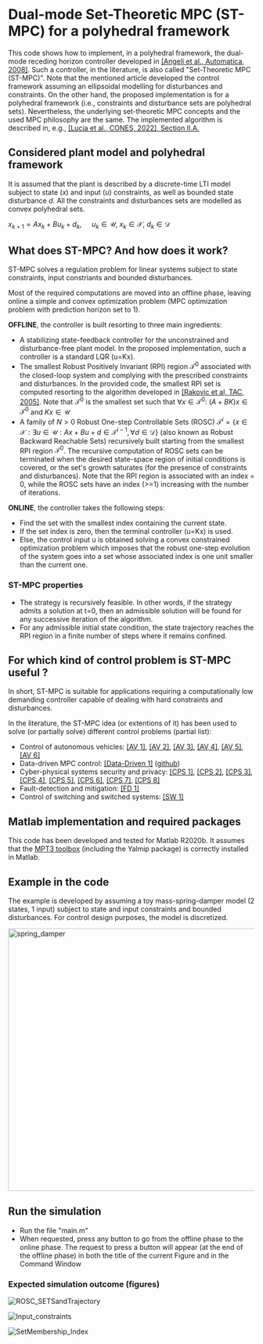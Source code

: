 # Dual-mode Set-Theoretic MPC (ST-MPC) for a polyhedral framework

This code shows how to implement, in a polyhedral framework, the dual-mode receding horizon controller developed in [[Angeli et al., Automatica, 2008]](https://www.sciencedirect.com/science/article/abs/pii/S0005109808003014). Such a controller, in the literature, is also called "Set-Theoretic MPC (ST-MPC)". Note that the mentioned article developed the control framework assuming an ellipsoidal modelling for disturbances and constraints.  On the other hand, the proposed implementation is for a polyhedral framework (i.e., constraints and disturbance sets are polyhedral sets).  Nevertheless, the underlying set-theoretic MPC concepts and the used MPC philosophy are the same.  The implemented algorithm is described in, e.g., [[Lucia et al., CONES, 2022], Section II.A.](https://ieeexplore.ieee.org/document/9795085)

## Considered plant model and polyhedral framework 
It is assumed that the plant is described by a discrete-time LTI model subject to state ($x$) and input ($u$) constraints, as well as bounded state disturbance $d$.  All the constraints and disturbances sets are modelled as convex polyhedral sets.

$x_{k+1} = Ax_k + Bu_k + d_k,\quad$ $u_k \in \mathcal{U},$ $x_k\in \mathcal{X},$ $d_k\in \mathcal{D}$

## What does ST-MPC?  And how does it work? 
ST-MPC solves a regulation problem for linear systems subject to state constraints, input constriants and bounded disturbances. 

Most of the required computations are moved into an offline phase, leaving online a simple and convex optimization problem (MPC optimization problem with prediction horizon set to 1). 

**OFFLINE**, the controller is built resorting to three main ingredients:
- A stabilizing state-feedback controller for the unconstrained and disturbance-free plant model.  In the proposed implementation, such a controller is a standard LQR (u=Kx).
- The smallest Robust Positively Invariant (RPI) region $\mathcal{T}^0$ associated with the closed-loop system and complying with the prescribed constraints and disturbances. In the provided code, the smallest RPI set is computed resorting to the algorithm developed in [[Rakovic et al, TAC, 2005]](https://ieeexplore.ieee.org/document/1406138). Note that $\mathcal{T}^0$ is the smallest set such that $\forall x\in \mathcal{T}^0:$ $(A+BK)x\in \mathcal{T}^0$ and $Kx\in \mathcal{U}$
- A family of $N>0$ Robust One-step Controllable Sets (ROSC) $\mathcal{T}^{i} = \lbrace x \in \mathcal{X}: \exists u \in \mathcal{U}: Ax + Bu + d \in \mathcal{T}^{i-1}, \forall d \in \mathcal{D} \rbrace$  (also known as Robust Backward Reachable Sets) recursively built starting from the smallest RPI region  $\mathcal{T}^0$.  The recursive computation of ROSC sets can be terminated when the desired state-space region of initial conditions is covered, or the set's growth saturates (for the presence of constraints and disturbances).  Note that the RPI region is associated with an index = 0, while the ROSC sets have an index (>=1) increasing with the number of iterations. 

**ONLINE**, the controller takes the following steps:
- Find the set with the smallest index containing the current state. 
- If the set index is zero, then the terminal controller (u=Kx) is used. 
- Else, the control input u is obtained solving a convex constrained optimization problem which imposes that the robust one-step evolution of the system goes into a set whose associated index is one unit smaller than the current one.

### ST-MPC properties
- The strategy is recursively feasible. In other words, if the strategy admits a solution at t=0, then an admissible solution will be found for any successive iteration of the algorithm.
- For any admissible initial state condition, the state trajectory reaches the RPI region in a finite number of steps where it remains confined.

## For which kind of control problem is ST-MPC useful ?
In short, ST-MPC is suitable for applications requiring a computationally low demanding controller capable of dealing with hard constraints and disturbances.

In the literature, the ST-MPC idea (or extentions of it) has been used to solve (or partially solve) different control problems (partial list):
- Control of autonomous vehicles: [[AV 1]](https://ieeexplore.ieee.org/abstract/document/9992658), [[AV 2]](https://link.springer.com/article/10.1007/s10626-020-00337-7), [[AV 3]](https://ieeexplore.ieee.org/abstract/document/9468311), [[AV 4]](https://ieeexplore.ieee.org/abstract/document/9206381), [[AV 5]](https://ieeexplore.ieee.org/abstract/document/7987748), [[AV 6]](https://www.sciencedirect.com/science/article/pii/S0167691114002758?casa_token=QuUdNUynXZYAAAAA:2PwL_cFVxIHRhRKJzqMcmmri6Glp7KNkFJGly8VRCFkC8VtO0zR9YAAA70M1oLSyEpt1AAMn)
- Data-driven MPC control: [[Data-Driven 1]](https://arxiv.org/abs/2303.04749) ([github](https://github.com/PreCyseGroup/Data-Driven-ST-MPC))
- Cyber-physical systems security and privacy: [[CPS 1]](https://www.sciencedirect.com/science/article/abs/pii/S0005109823001097), [[CPS 2]](https://ieeexplore.ieee.org/abstract/document/9887874), [[CPS 3]](https://ieeexplore.ieee.org/abstract/document/9838573), [[CPS 4]](https://ieeexplore.ieee.org/abstract/document/9795085), [[CPS 5]](https://ieeexplore.ieee.org/abstract/document/9794322), [[CPS 6]](https://ieeexplore.ieee.org/abstract/document/9670717), [[CPS 7]](https://ieeexplore.ieee.org/abstract/document/9442797), [[CPS 8]](https://ieeexplore.ieee.org/abstract/document/9235508)
- Fault-detection and mitigation: [[FD 1]](https://ieeexplore.ieee.org/document/8080208)
- Control of switching and switched systems: [[SW 1]](https://onlinelibrary.wiley.com/doi/abs/10.1002/acs.2804) 

## Matlab implementation and required packages
This code has been developed and tested for Matlab R2020b.  It assumes that the [MPT3 toolbox](https://www.mpt3.org/) (including the Yalmip package) is correctly installed in Matlab.

## Example in the code
The example is developed by assuming a toy mass-spring-damper model (2 states, 1 input) subject to state and input constraints and bounded disturbances. For control design purposes, the model is discretized.

<img width="535" alt="spring_damper" src="https://user-images.githubusercontent.com/127126601/230986606-69d32895-15f6-45c3-8484-532aa2fbc53e.png">

## Run the simulation
- Run the file "main.m"
- When requested, press any button to go from the offline phase to the online phase.  The request to press a button will appear (at the end of the offline phase) in both the title of the current Figure and in the Command Window

### Expected simulation outcome (figures)

![ROSC_SETSandTrajectory](https://user-images.githubusercontent.com/127126601/230968736-fd7bcdc2-f44a-4d66-bdd6-61a7fe6a83b6.png)

![Input_constraints](https://user-images.githubusercontent.com/127126601/230968747-572bc2b4-603f-4752-b33c-9dc7a23f3af3.png)

![SetMembership_Index](https://user-images.githubusercontent.com/127126601/230968894-56d87ce3-846e-4281-b3ed-d91aac4819ad.png)




